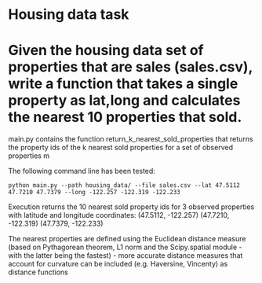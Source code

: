 # Housing data task

# Given the housing data set of properties that are sales (sales.csv), write a function that takes a single property as lat,long and calculates the nearest 10 properties that sold.


main.py contains the function return_k_nearest_sold_properties that returns the property ids of the k nearest sold properties for a set of observed properties m

The following command line has been tested:

	python main.py --path housing_data/ --file sales.csv --lat 47.5112 47.7210 47.7379 --long -122.257 -122.319 -122.233
	
Execution returns the 10 nearest sold property ids for 3 observed properties with latitude and longitude coordinates: (47.5112, -122.257) (47.7210, -122.319) (47.7379, -122.233)

The nearest properties are defined using the Euclidean distance measure (based on Pythagorean theorem, L1 norm and the Scipy.spatial module - with the latter being the fastest) - more accurate distance measures that account for curvature can be included (e.g. Haversine, Vincenty) as distance functions

